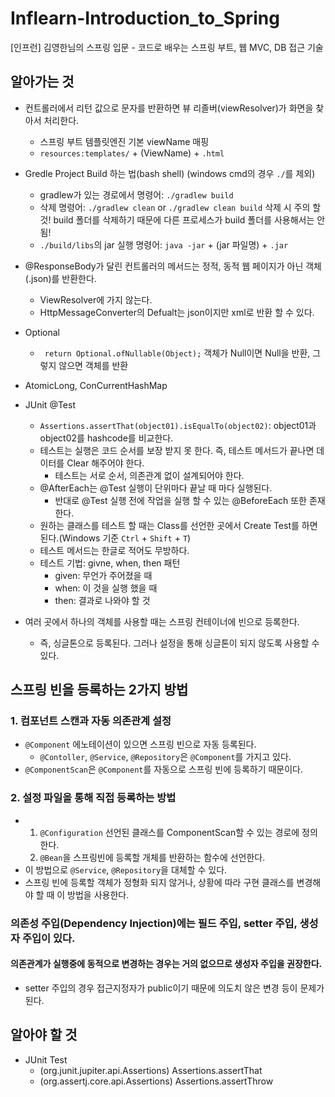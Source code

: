 # Inflearn-Introduction_to_Spring
[인프런] 김영한님의 스프링 입문 - 코드로 배우는 스프링 부트, 웹 MVC, DB 접근 기술



## 알아가는 것

- 컨트롤러에서 리턴 값으로 문자를 반환하면 뷰 리졸버(viewResolver)가 화면을 찾아서 처리한다.
  - 스프링 부트 템플릿엔진 기본 viewName 매핑
  - ``resources:templates/`` + (ViewName) + ``.html``



- Gredle Project Build 하는 법(bash shell) (windows cmd의 경우 ``./``를 제외)
  - gradlew가 있는 경로에서 명령어: ``./gradlew build``
  - 삭제 명령어: ``./gradlew clean`` or ``./gradlew clean build``
    삭제 시 주의 할 것! build 폴더를 삭제하기 때문에 다른 프로세스가 build 폴더를 사용해서는 안됨!
  - ``./build/libs``의 jar 실행 명령어: ``java -jar`` + (jar 파일명) +  ``.jar`` 
  



- @ResponseBody가 달린 컨트롤러의 메서드는 정적, 동적 웹 페이지가 아닌 객체(.json)를 반환한다.
  - ViewResolver에 가지 않는다.
  - HttpMessageConverter의 Defualt는 json이지만 xml로 반환 할 수 있다.



- Optional<T>
  - `` return Optional.ofNullable(Object);`` 객체가 Null이면 Null을 반환, 그렇지 않으면 객체를 반환



- AtomicLong, ConCurrentHashMap



- JUnit @Test
  - ``Assertions.assertThat(object01).isEqualTo(object02)``: object01과 object02를 hashcode를 비교한다.
  - 테스트는 실행은 코드 순서를 보장 받지 못 한다. 즉, 테스트 메서드가 끝나면 데이터를 Clear 해주어야 한다.
    - 테스트는 서로 순서, 의존관계 없이 설계되어야 한다.
  - @AfterEach는 @Test 실행이 단위마다 끝날 때 마다 실행된다.
    - 반대로 @Test 실행 전에 작업을 실행 할 수 있는 @BeforeEach 또한 존재한다.
  - 원하는 클래스를 테스트 할 때는  Class를 선언한 곳에서 Create Test를 하면 된다.(Windows 기준 ``Ctrl`` + ``Shift`` + ``T``)
  - 테스트 메서드는 한글로 적어도 무방하다.
  - 테스트 기법: givne, when, then 패턴
    - given: 무언가 주어졌을 때
    - when: 이 것을 실행 했을 때
    - then: 결과로 나와야 할 것
  



- 여러 곳에서 하나의 객체를 사용할 때는 스프링 컨테이너에 빈으로 등록한다.
  - 즉, 싱글톤으로 등록된다. 그러나 설정을 통해 싱글톤이 되지 않도록  사용할 수 있다.



## 스프링 빈을 등록하는 2가지 방법

### 1. 컴포넌트 스캔과 자동 의존관계 설정

- ``@Component`` 에노테이션이 있으면 스프링 빈으로 자동 등록된다.
  - ``@Contoller``, ``@Service``, ``@Repository``은 ``@Component``를 가지고 있다.
- ``@ComponentScan``은 ``@Component``를 자동으로 스프링 빈에 등록하기 때문이다.

### 2. 설정 파일을 통해 직접 등록하는 방법

- 1. ``@Configuration`` 선언된 클래스를 ComponentScan할 수 있는 경로에 정의한다.
  2. ``@Bean``을 스프링빈에 등록할 개체를 반환하는 함수에 선언한다.
- 이 방법으로 ``@Service``, ``@Repository``을 대체할 수 있다.
- 스프링 빈에 등록할 객체가 정형화 되지 않거나, 상황에 따라 구현 클래스를 변경해야 할 때 이 방법을 사용한다.



### 의존성 주입(Dependency Injection)에는 필드 주입, setter 주입, 생성자 주입이 있다.

#### 의존관계가 실행중에 동적으로  변경하는 경우는 거의 없으므로 생성자 주입을 권장한다.

- setter 주입의 경우 접근지정자가 public이기 때문에 의도치 않은 변경 등이 문제가 된다.



## 알아야 할 것

- JUnit Test
  - (org.junit.jupiter.api.Assertions) Assertions.assertThat 
  - (org.assertj.core.api.Assertions) Assertions.assertThrow